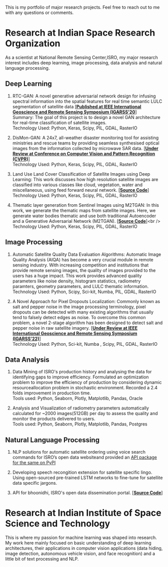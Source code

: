 This is my portfolio of major research projects. Feel free to reach out to me with any questions or comments. 


# Research at Indian Space Research Organization
As a scientist at National Remote Sensing Center,ISRO, my major research interest includes deep learning, image processing, data analysis and natural language processing.
## Deep Learning
1. RTC-GAN: A novel generative adversarial network design for infusing spectral information into the spatial features for real time semantic LULC segmentation of satellite data [[**Published at IEEE International Geoscience and Remote Sensing Symposium (IGARSS'20**]](https://ieeexplore.ieee.org/document/9323363)  <br />
Summary: The goal of this project is to design a novel GAN architecture for real-time classification of satellite images.   <br />
Technology Used: Python, Keras, Scipy, PIL, GDAL, RasterIO

2. DisMon-GAN: A 24x7, all-weather disaster monitoring tool for assisting ministries and rescue teams by providing seamless synthesised optical images from the information collected by microwave SAR data. [[**Under Review at Conference on Computer Vision and Pattern Recognition (CVPR)**]](https://cvpr2022.thecvf.com/)<br />
Technology Used: Python, Keras, Scipy, PIL, GDAL, RasterIO

3. Land Use Land Cover Classification of Satellite Images using Deep Learning: This work discusses how high resolution satellite images are classified into various classes like cloud, vegetation, water and miscellaneous, using feed forward neural network. [[**Source Code**]](https://github.com/RohitGandikota/Land-Use-Land-Cover-Classification-of-Satellite-Images-using-Deep-Learning) <br />
Technology Used: Python, Keras, Scipy, PIL, GDAL, RasterIO

4. Thematic layer generation from Sentinel Images using M2TGAN: In this work, we generate the thematic maps from satellite images. Here, we generate water bodies thematic and use both traditional Autoencoder and a Generative Adversarial Network (M2TGAN). [[**Source Code**]](https://github.com/RohitGandikota/Satellite-Images-to-thematic-maps-using-Generative-Adversarial-Networks.)<br />
Technology Used: Python, Keras, Scipy, PIL, GDAL, RasterIO

## Image Processing
1. Automatic Satellite Quality Data Evaluation Algorithms: Automatic Image Quality Analysis (AIQA) has become a very crucial module in remote sensing industry. With increasing competition and institutions that provide remote sensing images, the quality of images provided to the users has a huge impact. This work provides advanced quality parameters like noise density, histogram statistics, radiometry paramters, geometry parameters, and LULC thematic information. <br />
Technology Used: Python, Scipy, Sci-kit, Numba, PIL, GDAL, RasterIO

2. A Novel Approach for Pixel Dropouts Localization: Commonly known as salt and pepper noise in the image processing terminology, pixel dropouts can be detected with many existing algorithms that usually tend to falsely detect edges as noise. To overcome this common problem, a novel 2-stage algorithm has been designed to detect salt and pepper noise in raw satellite imagery. [[**Under Review at IEEE International Geoscience and Remote Sensing Symposium (IGARSS'22)**]](https://www.igarss2022.org/)<br />
Technology Used: Python, Sci-kit, Numba , Scipy, PIL, GDAL, RasterIO

## Data Analysis
1. Data Mining of ISRO's production history and analysing the data for identifying gaps to improve efficiency. Formulated an optimization problem to improve the efficiency of production by considering dynamic resourceallocation problem in stochastic environment.  Recorded a 2.4 folds improvement in production time.<br />
Tools used: Python, Seaborn, Plotly, Matplotlib, Pandas, Oracle 

2. Analysis and Visualization of radiometry parameters automatically calculated for ~2000 images(512GB) per day to assess the quality and monitor the products delivered to users. <br />
Tools used: Python, Seaborn, Plotly, Matplotlib, Pandas, Postgres 

## Natural Language Processing 
1. NLP solutions for automatic satellite ordering using voice search commands for ISRO’s open data websiteand provided an [API package for the same on PyPI](https://pypi.org/project/bhoonidhi/)

2. Developing speech recongition extension for satellite specific lingo. Using open-sourced pre-trained LSTM networks to fine-tune for satellite data specific jargons. 

3. API for bhoonidhi, ISRO's open data dissemination portal. [[**Source Code**]](https://github.com/RohitGandikota/BhoonidhiAPI)

# Research at Indian Institute of Space Science and Technology
This is where my passion for machine learning was shaped into research. My work here mainly focused on basic understanding of deep learning architectures, their applications in computer vision applications (data hiding, image detection, autonomous vehicle vision, and face recognition) and a little bit of text processing and NLP.
 
